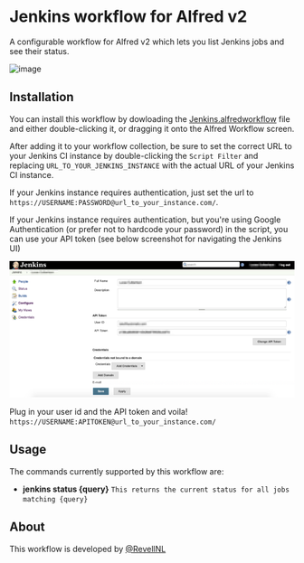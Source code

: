 # Jenkins workflow for Alfred v2
A configurable workflow for Alfred v2 which lets you list Jenkins jobs and see their status.

![image](./alfred-jenkins-workflow-screenshot.png)

## Installation

You can install this workflow by dowloading the [Jenkins.alfredworkflow](https://github.com/jeroenseegers/alfred-jenkins-workflow/raw/master/Jenkins.alfredworkflow) file and either double-clicking it, or dragging it onto the Alfred Workflow screen.

After adding it to your workflow collection, be sure to set the correct URL to your Jenkins CI instance by double-clicking the `Script Filter` and replacing `URL_TO_YOUR_JENKINS_INSTANCE` with the actual URL of your Jenkins CI instance.

If your Jenkins instance requires authentication, just set the url to `https://USERNAME:PASSWORD@url_to_your_instance.com/`.

If your Jenkins instance requires authentication, but you're using Google Authentication (or prefer not to hardcode your password) in the script, you can use your API token (see below screenshot for navigating the Jenkins UI)

![image](./alfred-jenkins-google-auth-screenshot.png)

Plug in your user id and the API token and voila! `https://USERNAME:APITOKEN@url_to_your_instance.com/`

## Usage

The commands currently supported by this workflow are:

* **jenkins status {query}**
`This returns the current status for all jobs matching {query}`

## About

This workflow is developed by [@RevellNL](https://twitter.com/RevellNL)
